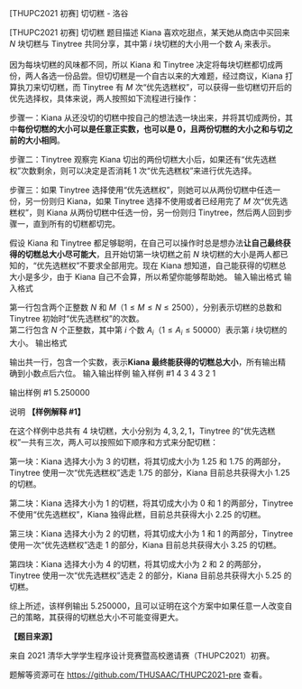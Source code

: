 



[THUPC2021 初赛] 切切糕 - 洛谷














[THUPC2021 初赛] 切切糕
题目描述
Kiana 喜欢吃甜点，某天她从商店中买回来 $N$ 块切糕与 Tinytree 共同分享，其中第 $i$ 块切糕的大小用一个数 $A_i$ 来表示。

因为每块切糕的风味都不同，所以 Kiana 和 Tinytree 决定将每块切糕都切成两份，两人各选一份品尝。但切切糕是一个自古以来的大难题，经过商议，Kiana 打算执刀来切切糕，而 Tinytree 有 $M$ 次“优先选糕权”，可以获得一些切糕切开后的优先选择权，具体来说，两人按照如下流程进行操作：

步骤一：Kiana 从还没切的切糕中按自己的想法选一块出来，并将其切成两份，其中**每份切糕的大小可以是任意正实数，也可以是 $\mathbf{0}$，且两份切糕的大小之和与切之前的大小相同**。

步骤二：Tinytree 观察完 Kiana 切出的两份切糕大小后，如果还有“优先选糕权”次数剩余，则可以决定是否消耗 $1$ 次“优先选糕权”来进行优先选择。

步骤三：如果 Tinytree 选择使用“优先选糕权”，则她可以从两份切糕中任选一份，另一份则归 Kiana，如果 Tinytree 选择不使用或者已经用完了 $M$ 次“优先选糕权”，则 Kiana 从两份切糕中任选一份，另一份则归 Tinytree，然后两人回到步骤一，直到所有的切糕都切完。

假设 Kiana 和 Tinytree 都足够聪明，在自己可以操作时总是想办法**让自己最终获得的切糕总大小尽可能大**，且开始切第一块切糕之前 $N$ 块切糕的大小是两人都已知的，“优先选糕权”不要求全部用完。现在 Kiana 想知道，自己能获得的切糕总大小是多少，由于 Kiana 自己不会算，所以希望你能够帮助她。
输入输出格式
输入格式

第一行包含两个正整数 $N$ 和 $M$（$1 \le M \le N \le 2500$），分别表示切糕的总数和 Tinytree 初始时“优先选糕权”的次数。  
第二行包含 $N$ 个正整数，其中第 $i$ 个数 $A_i$（$1 \le A_i \le 50000$）表示第 $i$ 块切糕的大小。
输出格式

输出共一行，包含一个实数，表示**Kiana 最终能获得的切糕总大小**，所有输出精确到小数点后六位。
输入输出样例
输入样例 #1
4 3
4 3 2 1

输出样例 #1
5.250000

说明
**【样例解释 #1】**

在这个样例中总共有 $4$ 块切糕，大小分别为 $4,3,2,1$，Tinytree 的“优先选糕权”一共有三次，两人可以按照如下顺序和方式来分配切糕：

第一块：Kiana 选择大小为 $3$ 的切糕，将其切成大小为 $1.25$ 和 $1.75$ 的两部分，Tinytree 使用一次“优先选糕权”选走 $1.75$ 的部分，Kiana 目前总共获得大小 $1.25$ 的切糕。

第二块：Kiana 选择大小为 $1$ 的切糕，将其切成大小为 $0$ 和 $1$ 的两部分，Tinytree 不使用“优先选糕权”，Kiana 独得此糕，目前总共获得大小 $2.25$ 的切糕。

第三块：Kiana 选择大小为 $2$ 的切糕，将其切成大小为 $1$ 和 $1$ 的两部分，Tinytree 使用一次“优先选糕权”选走 $1$ 的部分，Kiana 目前总共获得大小 $3.25$ 的切糕。

第四块：Kiana 选择大小为 $4$ 的切糕，将其切成大小为 $2$ 和 $2$ 的两部分，Tinytree 使用一次“优先选糕权”选走 $2$ 的部分，Kiana 目前总共获得大小 $5.25$ 的切糕。

综上所述，该样例输出 $5.250000$，且可以证明在这个方案中如果任意一人改变自己的策略，其获得的切糕总大小不可能变得更大。

**【题目来源】**

来自 2021 清华大学学生程序设计竞赛暨高校邀请赛（THUPC2021）初赛。

题解等资源可在 <https://github.com/THUSAAC/THUPC2021-pre> 查看。






